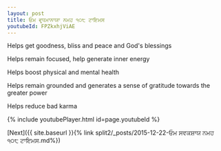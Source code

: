 ```yaml
---
layout: post
title: ਓਮ ਵਰ੍ਧਮਾਨਾਯਾ ਨਮਹ ੧੦੮ ਟਾਇਮਸ
youtubeId: FPZkxhjViAE
---
```

 
 
Helps get goodness, bliss and peace and God's blessings
 
Helps remain focused, help generate inner energy 
 
Helps boost physical and mental health 
 
Helps remain grounded and generates a sense of gratitude towards the greater power 
 
Helps reduce bad karma
 
 
 
 


{% include youtubePlayer.html id=page.youtubeId %}
 
[Next]({{ site.baseurl }}{% link  split2/_posts/2015-12-22-ਓਮ ਸਵਕਸ਼ਾਯ ਨਮਹ ੧੦੮ ਟਾਇਮਸ.md%})
 
